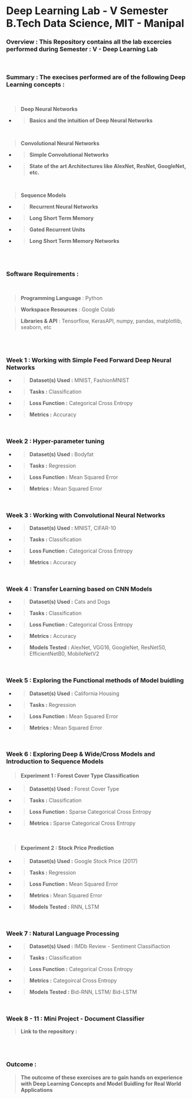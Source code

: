 # **Deep Learning Lab - V Semester B.Tech Data Science, MIT - Manipal**
### **Overview : This Repository contains all the lab excercies performed during Semester : V -  Deep Learning Lab**

<br>

### **Summary : The execises performed are of the following Deep Learning concepts :** 

<br>

> **Deep Neural Networks**

- > **Basics and the intuition of Deep Neural Networks**

<br>

> **Convolutional Neural Networks**

- > **Simple Convolutional Networks**
- >  **State of the art Architectures like AlexNet, ResNet, GoogleNet, etc.**

<br>

> **Sequence Models**

- > **Recurrent Neural Networks**
- > **Long Short Term Memory**
- > **Gated Recurrent Units**
- > **Long Short Term Memory Networks**

<br><br>

### **Software Requirements :** 

<br>

> **Programming Language** : Python

> **Workspace Resources** : Google Colab

> **Libraries & API** : Tensorflow, KerasAPI, numpy, pandas, matplotlib, seaborn, etc
>

<br><br>

### **Week 1 : Working with Simple Feed Forward Deep Neural Networks**

- > **Dataset(s) Used :** MNIST, FashionMNIST
- > **Tasks :** Classification
- > **Loss Function :** Categorical Cross Entropy
- > **Metrics :** Accuracy

<br>

### **Week 2 : Hyper-parameter tuning**

- > **Dataset(s) Used :** Bodyfat
- > **Tasks :** Regression
- > **Loss Function :** Mean Squared Error
- > **Metrics :** Mean Squared Error

<br>

### **Week 3 : Working with Convolutional Neural Networks**

- > **Dataset(s) Used :** MNIST, CIFAR-10
- > **Tasks :** Classification
- > **Loss Function :** Categorical Cross Entropy
- > **Metrics :** Accuracy

<br>

### **Week 4 : Transfer Learning based on CNN Models**

- > **Dataset(s) Used :** Cats and Dogs
- > **Tasks :** Classification
- > **Loss Function :** Categorical Cross Entropy
- > **Metrics :** Accuracy
- > **Models Tested :** AlexNet, VGG16, GoogleNet, ResNet50, EfficientNetB0, MobileNetV2

<br>

### **Week 5 : Exploring the Functional methods of Model buidling**

- > **Dataset(s) Used :** California Housing
- > **Tasks :** Regression
- > **Loss Function :** Mean Squared Error
- > **Metrics :** Mean Squared Error

<br>

### **Week 6 : Exploring Deep & Wide/Cross Models and Introduction to Sequence Models**

> #### **Experiment 1 : Forest Cover Type Classification**

- > **Dataset(s) Used :** Forest Cover Type
- > **Tasks :** Classification
- > **Loss Function :** Sparse Categorical Cross Entropy
- > **Metrics :** Sparse Categorical Cross Entropy

<br>

> #### **Experiment 2 : Stock Price Prediction**

- > **Dataset(s) Used :** Google Stock Price (2017)
- > **Tasks :** Regression
- > **Loss Function :** Mean Squared Error
- > **Metrics :** Mean Squared Error
- > **Models Tested :** RNN, LSTM

<br>

### **Week 7 : Natural Language Processing**

- > **Dataset(s) Used :** IMDb Review - Sentiment Classifiaction
- > **Tasks :** Classification
- > **Loss Function :** Categorical Cross Entropy
- > **Metrics :** Categoircal Cross Entropy
- > **Models Tested :** Bid-RNN, LSTM/ Bid-LSTM

<br>

### **Week 8 - 11 : Mini Project - Document Classifier**

> **Link to the repository :**

<br><br>

### **Outcome :**

> **The outcome of these exercises are to gain hands on experience with Deep Learning Concepts and Model Buidling for Real World Applications**

<br>